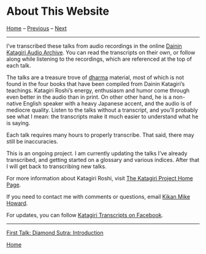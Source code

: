 <a name="0"></a>
# About This Website

[Home](index#0) – [Previous](index) – [Next](1979-05-09-Diamond-Sutra-Introduction#0)

---
I’ve transcribed these talks from audio recordings in the online [Dainin Katagiri Audio Archive](http://www.mnzencenter.org/katagiri_talks.php). You can read the transcripts on their own, or follow along while listening to the recordings, which are referenced at the top of each talk. 

The talks are a treasure trove of [dharma](glossary#dharma) material, most of which is not found in the four books that have been compiled from Dainin Katagiri’s teachings. Katagiri Roshi’s energy, enthusiasm and humor come through even better in the audio than in print. On other other hand, he is a non-native English speaker with a heavy Japanese accent, and the audio is of mediocre quality. Listen to the talks without a transcript, and you’ll probably see what I mean: the transcripts make it much easier to understand what he is saying.

Each talk requires many hours to properly transcribe. That said, there may still be inaccuracies.

This is an ongoing project. I am currently updating the talks I’ve already transcribed, and getting started on a glossary and various indices. After that I will get back to transcribing new talks.

For more information about Katagiri Roshi, visit [The Katagiri Project Home Page](http://www.mnzencenter.org/katagiri/).

If you need to contact me with comments or questions, email [Kikan Mike Howard](mailto:michaelhoward@mac.com).

For updates, you can follow [Katagiri Transcripts on Facebook](https://www.facebook.com/KatagiriTranscripts).

---
[First Talk: Diamond Sutra: Introduction](1979-05-09-Diamond-Sutra-Introduction#0)

[Home](index#0)